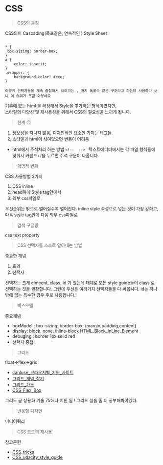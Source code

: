 # CSS

> CSS의 등장

CSS의미 Cascading(폭포같은, 연속적인 ) Style Sheet

```

* {
 box-sizing: border-box;
}
a {
    color: inherit;
}
.wrapper: {
    background-color: #eee;
}

이렇게 선택자들을 계속 중첩해서 내려가는 , 마치 폭포수 같은 구조라고 하는데 사용하다 보니 이 의미가 조금 와닿네요

```

기존에 있는 html 을 확장해서 Style을 추가하는 형식이였지만,</br>
스타일의 다양성 및 재사용성을 위해서 CSS의 필요성을 느끼게 됩니다.

> 한계 😖

1. 정보성을 지니지 않음, 디자인적인 요소만 가지는 태그들.
1. 스타일과 html이 섞여있으면 변동이 어려움

*  html에서 주석처리 하는 방법 ```<!--  --> ```
텍스트에디터에서는 각 파일 형식들에 맞춰서 커맨드+/을 누르면 주석 구문이 나옵니다.

> 혁명적 변화 

CSS 사용방법 3가지

1. CSS inline
1. head위에 Style tag안에서
1. 외부 css파일로

우선순위는 밖으로 멀어질수록 멀어진다. inline style 속성으로 넣는 것이 가장 강하고, 다음 style tag안에 다음 외부 css파일로

> 검색 구글링

css text property

> CSS 선택자를 스스로 알아내는 방법 

중요한 개념

1. 효과
1. 선택자
   
선택자는 크게 elmeent, class, id 가 있는데 대체로 모든 style guide들이 class 로 선택하는 것을 권장합니다.
그런데 우선은 여러가지 선택자들을 다 써봅시다.
id는 하나 밖에 없는 특수한 경우 주로 사용합니다.!

> 박스모델

중요개념

* boxModel : box-sizing: border-box; (margin,padding,content)
* display: block, none, inline-block [HTML_Block_inLine_Element](../../ReadMe/blockAndInLine.md)
* debuging : border 1px solid red
* 선택자 중첩 ,

> 그리드

float->flex->grid

* [canIuse_브라우저별_지원_사이트](https://caniuse.com/)
* [그리드_개념_잡기](https://css-tricks.com/snippets/css/complete-guide-grid/)
* [그리드_가든](http://cssgridgarden.com/)
* [CSS_Flex_Box](http://flexboxfroggy.com/)

그리도 곧 상용화 기술 75%나 지원 됨 !
그리드 실습 좀 더 공부해봐야겠다.

> 반응형 디자인

미디어쿼리 

> CSS 코드의 재사용

참고문헌

* [CSS_tricks](https://css-tricks.com/snippets/css/a-guide-to-flexbox/)
* [CSS_udacity_style_guide](https://udacity.github.io/frontend-nanodegree-styleguide/css.html)